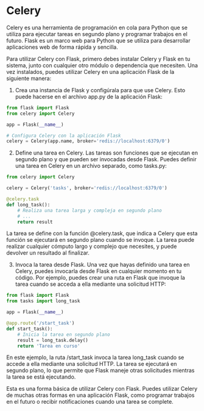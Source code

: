 # Celery

Celery es una herramienta de programación en cola para Python que se utiliza para ejecutar tareas en segundo plano y programar trabajos en el futuro. Flask es un marco web para Python que se utiliza para desarrollar aplicaciones web de forma rápida y sencilla.

Para utilizar Celery con Flask, primero debes instalar Celery y Flask en tu sistema, junto con cualquier otro módulo o dependencia que necesiten. Una vez instalados, puedes utilizar Celery en una aplicación Flask de la siguiente manera:

1. Crea una instancia de Flask y configúrala para que use Celery. Esto puede hacerse en el archivo app.py de la aplicación Flask:

```python
from flask import Flask
from celery import Celery

app = Flask(__name__)

# Configura Celery con la aplicación Flask
celery = Celery(app.name, broker='redis://localhost:6379/0')
```

2. Define una tarea en Celery. Las tareas son funciones que se ejecutan en segundo plano y que pueden ser invocadas desde Flask. Puedes definir una tarea en Celery en un archivo separado, como tasks.py:

```python
from celery import Celery

celery = Celery('tasks', broker='redis://localhost:6379/0')

@celery.task
def long_task():
    # Realiza una tarea larga y compleja en segundo plano
    # ...
    return result


```

La tarea se define con la función @celery.task, que indica a Celery que esta función se ejecutará en segundo plano cuando se invoque. La tarea puede realizar cualquier cómputo largo y complejo que necesites, y puede devolver un resultado al finalizar.


3. Invoca la tarea desde Flask. Una vez que hayas definido una tarea en Celery, puedes invocarla desde Flask en cualquier momento en tu código. Por ejemplo, puedes crear una ruta en Flask que invoque la tarea cuando se acceda a ella mediante una solicitud HTTP:

```python
from flask import Flask
from tasks import long_task

app = Flask(__name__)

@app.route('/start_task')
def start_task():
    # Inicia la tarea en segundo plano
    result = long_task.delay()
    return 'Tarea en curso'
```
En este ejemplo, la ruta /start_task invoca la tarea long_task cuando se accede a ella mediante una solicitud HTTP. La tarea se ejecutará en segundo plano, lo que permite que Flask maneje otras solicitudes mientras la tarea se está ejecutando.

Esta es una forma básica de utilizar Celery con Flask. Puedes utilizar Celery de muchas otras formas en una aplicación Flask, como programar trabajos en el futuro o recibir notificaciones cuando una tarea se complete.



